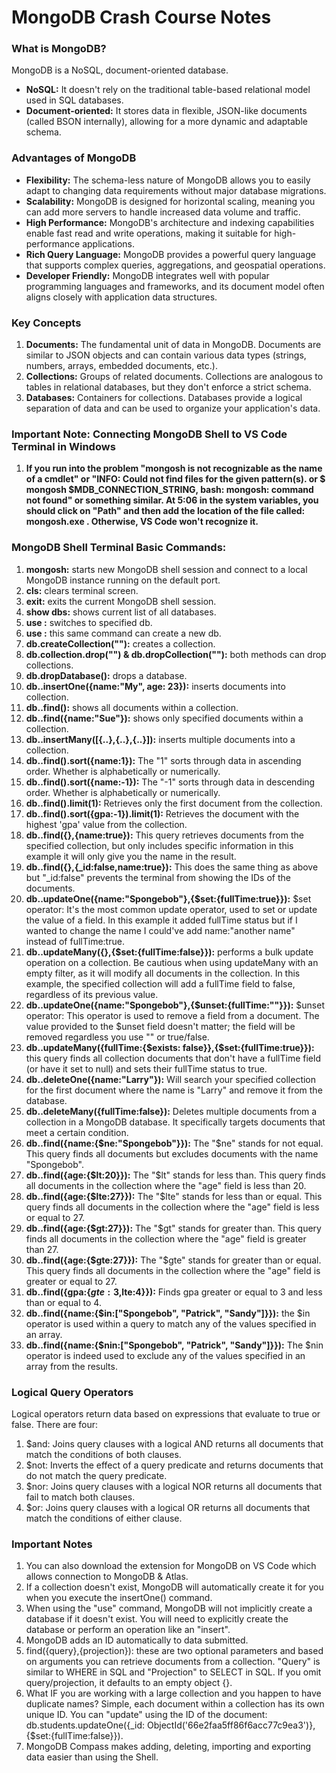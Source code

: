 # MongoDB Crash Course Notes

### What is MongoDB?

MongoDB is a NoSQL, document-oriented database.

- **NoSQL:** It doesn't rely on the traditional table-based relational model used in SQL databases.
- **Document-oriented:** It stores data in flexible, JSON-like documents (called BSON internally), allowing for a more dynamic and adaptable schema.

### Advantages of MongoDB

- **Flexibility:** The schema-less nature of MongoDB allows you to easily adapt to changing data requirements without major database migrations.
- **Scalability:** MongoDB is designed for horizontal scaling, meaning you can add more servers to handle increased data volume and traffic.
- **High Performance:** MongoDB's architecture and indexing capabilities enable fast read and write operations, making it suitable for high-performance applications.
- **Rich Query Language:** MongoDB provides a powerful query language that supports complex queries, aggregations, and geospatial operations.
- **Developer Friendly:** MongoDB integrates well with popular programming languages and frameworks, and its document model often aligns closely with application data structures.

### Key Concepts

1. **Documents:** The fundamental unit of data in MongoDB. Documents are similar to JSON objects and can contain various data types (strings, numbers, arrays, embedded documents, etc.).
2. **Collections:** Groups of related documents. Collections are analogous to tables in relational databases, but they don't enforce a strict schema.
3. **Databases:** Containers for collections. Databases provide a logical separation of data and can be used to organize your application's data.

### Important Note: Connecting MongoDB Shell to VS Code Terminal in Windows

1. **If you run into the problem "mongosh is not recognizable as the name of a cmdlet" or "INFO: Could not find files for the given pattern(s). or $ mongosh $MDB_CONNECTION_STRING, bash: mongosh: command not found" or something similar. At 5:06 in the system variables, you should click on "Path" and then add the location of the file called: mongosh.exe . Otherwise, VS Code won't recognize it.**

### MongoDB Shell Terminal Basic Commands:

1. **mongosh:** starts new MongoDB shell session and connect to a local MongoDB instance running on the default port.
2. **cls:** clears terminal screen.
3. **exit:** exits the current MongoDB shell session.
4. **show dbs:** shows current list of all databases.
5. **use <name of db>:** switches to specified db.
6. **use <name of db>:** this same command can create a new db.
7. **db.createCollection("<add name of collection>"):** creates a collection.
8. **db.collection.drop("") & db.dropCollection(""):** both methods can drop collections.
9. **db.dropDatabase():** drops a database.
10. **db.<name of collection>.insertOne({name:"My", age: 23}):** inserts documents into collection.
11. **db.<name of collection>.find():** shows all documents within a collection.
12. **db.<name of collection>.find({name:"Sue"}):** shows only specified documents within a collection.
13. **db.<name of collection>.insertMany([{..},{..},{..}]):** inserts multiple documents into a collection.
14. **db.<name of collection>.find().sort({name:1}):** The "1" sorts through data in ascending order. Whether is alphabetically or numerically.
15. **db.<name of collection>.find().sort({name:-1}):** The "-1" sorts through data in descending order. Whether is alphabetically or numerically.
16. **db.<name of collection>.find().limit(1):** Retrieves only the first document from the collection.
17. **db.<name of collection>.find().sort({gpa:-1}).limit(1):** Retrieves the document with the highest 'gpa' value from the collection.
18. **db.<name of collection>.find({},{name:true}):** This query retrieves documents from the specified collection, but only includes specific information in this example it will only give you the name in the result.
19. **db.<name of collection>.find({},{\_id:false,name:true}):** This does the same thing as above but "\_id:false" prevents the terminal from showing the IDs of the documents.
20. **db.<name of collection>.updateOne({name:"Spongebob"},{$set:{fullTime:true}}):** $set operator: It's the most common update operator, used to set or update the value of a field. In this example it added fullTime status but if I wanted to change the name I could've add name:"another name" instead of fullTime:true.
21. **db.<name of collection>.updateMany({},{$set:{fullTime:false}}):** performs a bulk update operation on a collection. Be cautious when using updateMany with an empty filter, as it will modify all documents in the collection. In this example, the specified collection will add a fullTime field to false, regardless of its previous value.
22. **db.<name of collection>.updateOne({name:"Spongebob"},{$unset:{fullTime:""}}):** $unset operator: This operator is used to remove a field from a document. The value provided to the $unset field doesn't matter; the field will be removed regardless you use "" or true/false.
23. **db.<name of collection>.updateMany({fullTime:{$exists: false}},{$set:{fullTime:true}}):** this query finds all collection documents that don't have a fullTime field (or have it set to null) and sets their fullTime status to true.
24. **db.<name of collection>.deleteOne({name:"Larry"}):** Will search your specified collection for the first document where the name is "Larry" and remove it from the database.
25. **db.<name of collection>.deleteMany({fullTime:false}):** Deletes multiple documents from a collection in a MongoDB database. It specifically targets documents that meet a certain condition.
26. **db.<name of collection>.find({name:{$ne:"Spongebob"}}):** The "$ne" stands for not equal. This query finds all documents but excludes documents with the name "Spongebob".
27. **db.<name of collection>.find({age:{$lt:20}}):** The "$lt" stands for less than. This query finds all documents in the collection where the "age" field is less than 20.
28. **db.<name of collection>.find({age:{$lte:27}}):** The "$lte" stands for less than or equal. This query finds all documents in the collection where the "age" field is less or equal to 27.
29. **db.<name of collection>.find({age:{$gt:27}}):** The "$gt" stands for greater than. This query finds all documents in the collection where the "age" field is greater than 27.
30. **db.<name of collection>.find({age:{$gte:27}}):** The "$gte" stands for greater than or equal. This query finds all documents in the collection where the "age" field is greater or equal to 27.
31. **db.<name of collection>.find({gpa:{$gte:3,$lte:4}}):** Finds gpa greater or equal to 3 and less than or equal to 4.
32. **db.<name of collection>.find({name:{$in:["Spongebob", "Patrick", "Sandy"]}}):** the $in operator is used within a query to match any of the values specified in an array.
33. **db.<name of collection>.find({name:{$nin:["Spongebob", "Patrick", "Sandy"]}}):** The $nin operator is indeed used to exclude any of the values specified in an array from the results.

### Logical Query Operators

Logical operators return data based on expressions that evaluate to true or false. There are four:

1. $and: Joins query clauses with a logical AND returns all documents that match the conditions of both clauses.
2. $not: Inverts the effect of a query predicate and returns documents that do not match the query predicate.
3. $nor: Joins query clauses with a logical NOR returns all documents that fail to match both clauses.
4. $or: Joins query clauses with a logical OR returns all documents that match the conditions of either clause.

### Important Notes

1. You can also download the extension for MongoDB on VS Code which allows connection to MongoDB & Atlas.
2. If a collection doesn't exist, MongoDB will automatically create it for you when you execute the insertOne() command.
3. When using the "use" command, MongoDB will not implicitly create a database if it doesn't exist. You will need to explicitly create the database or perform an operation like an "insert".
4. MongoDB adds an ID automatically to data submitted.
5. find({query},{projection}): these are two optional parameters and based on arguments you can retrieve documents from a collection. "Query" is similar to WHERE in SQL and "Projection" to SELECT in SQL. If you omit query/projection, it defaults to an empty object {}.
6. What IF you are working with a large collection and you happen to have duplicate names? Simple, each document within a collection has its own unique ID. You can "update" using the ID of the document: db.students.updateOne({\_id: ObjectId('66e2faa5ff86f6acc77c9ea3')},{$set:{fullTime:false}}).
7. MongoDB Compass makes adding, deleting, importing and exporting data easier than using the Shell.
